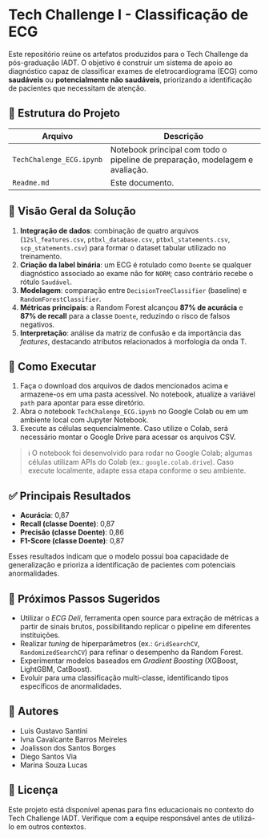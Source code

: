 # Tech Challenge I - Classificação de ECG

Este repositório reúne os artefatos produzidos para o Tech Challenge da pós-graduação IADT. O objetivo é construir um sistema de apoio ao diagnóstico capaz de classificar exames de eletrocardiograma (ECG) como **saudáveis** ou **potencialmente não saudáveis**, priorizando a identificação de pacientes que necessitam de atenção.

## 📂 Estrutura do Projeto

| Arquivo | Descrição |
| --- | --- |
| `TechChalenge_ECG.ipynb` | Notebook principal com todo o pipeline de preparação, modelagem e avaliação.
| `Readme.md` | Este documento.

## 🧠 Visão Geral da Solução

1. **Integração de dados**: combinação de quatro arquivos (`12sl_features.csv`, `ptbxl_database.csv`, `ptbxl_statements.csv`, `scp_statements.csv`) para formar o dataset tabular utilizado no treinamento.
2. **Criação da label binária**: um ECG é rotulado como `Doente` se qualquer diagnóstico associado ao exame não for `NORM`; caso contrário recebe o rótulo `Saudável`.
3. **Modelagem**: comparação entre `DecisionTreeClassifier` (baseline) e `RandomForestClassifier`.
4. **Métricas principais**: a Random Forest alcançou **87% de acurácia** e **87% de recall** para a classe `Doente`, reduzindo o risco de falsos negativos.
5. **Interpretação**: análise da matriz de confusão e da importância das *features*, destacando atributos relacionados à morfologia da onda T.

## 🚀 Como Executar

1. Faça o download dos arquivos de dados mencionados acima e armazene-os em uma pasta acessível. No notebook, atualize a variável `path` para apontar para esse diretório.
2. Abra o notebook `TechChalenge_ECG.ipynb` no Google Colab ou em um ambiente local com Jupyter Notebook.
3. Execute as células sequencialmente. Caso utilize o Colab, será necessário montar o Google Drive para acessar os arquivos CSV.

> ℹ️ O notebook foi desenvolvido para rodar no Google Colab; algumas células utilizam APIs do Colab (ex.: `google.colab.drive`). Caso execute localmente, adapte essa etapa conforme o seu ambiente.

## ✅ Principais Resultados

- **Acurácia**: 0,87
- **Recall (classe Doente)**: 0,87
- **Precisão (classe Doente)**: 0,86
- **F1-Score (classe Doente)**: 0,87

Esses resultados indicam que o modelo possui boa capacidade de generalização e prioriza a identificação de pacientes com potenciais anormalidades.

## 📌 Próximos Passos Sugeridos

- Utilizar o *ECG Deli*, ferramenta open source para extração de métricas a partir de sinais brutos, possibilitando replicar o pipeline em diferentes instituições.
- Realizar *tuning* de hiperparâmetros (ex.: `GridSearchCV`, `RandomizedSearchCV`) para refinar o desempenho da Random Forest.
- Experimentar modelos baseados em *Gradient Boosting* (XGBoost, LightGBM, CatBoost).
- Evoluir para uma classificação multi-classe, identificando tipos específicos de anormalidades.

## 👥 Autores

- Luis Gustavo Santini
- Ivna Cavalcante Barros Meireles
- Joalisson dos Santos Borges
- Diego Santos Via
- Marina Souza Lucas

## 📄 Licença

Este projeto está disponível apenas para fins educacionais no contexto do Tech Challenge IADT. Verifique com a equipe responsável antes de utilizá-lo em outros contextos.
